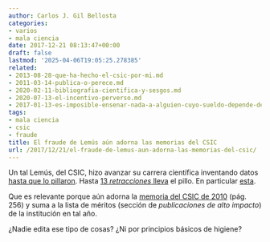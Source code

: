 ```yaml
---
author: Carlos J. Gil Bellosta
categories:
- varios
- mala ciencia
date: 2017-12-21 08:13:47+00:00
draft: false
lastmod: '2025-04-06T19:05:25.278385'
related:
- 2013-08-28-que-ha-hecho-el-csic-por-mi.md
- 2011-03-14-publica-o-perece.md
- 2020-02-11-bibliografia-cientifica-y-sesgos.md
- 2020-07-13-el-incentivo-perverso.md
- 2017-01-13-es-imposible-ensenar-nada-a-alguien-cuyo-sueldo-depende-de-no-aprender.md
tags:
- mala ciencia
- csic
- fraude
title: El fraude de Lemús aún adorna las memorias del CSIC
url: /2017/12/21/el-fraude-de-lemus-aun-adorna-las-memorias-del-csic/
---
```


Un tal Lemús, del CSIC, hizo avanzar su carrera científica inventando datos [hasta que lo pillaron](http://francis.naukas.com/2012/07/30/el-estado-actual-del-caso-lemus-que-salpico-al-csic/). Hasta [13 _retracciones_ lleva](http://retractionwatch.com/category/by-author/jesus-angel-lemus/) el pillo. En particular [esta](http://retractionwatch.com/2013/01/28/retraction-seven-appears-for-jesus-lemus/#more-12050).

Que es relevante porque aún adorna la [memoria del CSIC de 2010](http://documenta.wi.csic.es/alfresco/downloadpublic/direct/workspace/SpacesStore/f11b33cd-4ae1-4826-b092-3b4d560750c5/CSIC_2010_Memoria.pdf) (pág. 256) y suma a la lista de méritos (sección de _publicaciones de alto impacto_) de la institución en tal año.

¿Nadie edita ese tipo de cosas? ¿Ni por principios básicos de higiene?